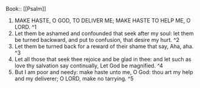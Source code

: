  Book:: [[Psalm]]
 1. MAKE HASTE, O GOD, TO DELIVER ME; MAKE HASTE TO HELP ME, O LORD. ^1
 2. Let them be ashamed and confounded that seek after my soul: let them be turned backward, and put to confusion, that desire my hurt. ^2
 3. Let them be turned back for a reward of their shame that say, Aha, aha. ^3
 4. Let all those that seek thee rejoice and be glad in thee: and let such as love thy salvation say continually, Let God be magnified. ^4
 5. But I am poor and needy: make haste unto me, O God: thou art my help and my deliverer; O LORD, make no tarrying. ^5
